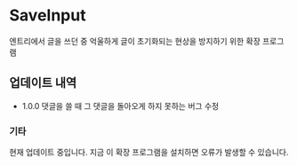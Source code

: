 # SaveInput
엔트리에서 글을 쓰던 중 억울하게 글이 초기화되는 현상을 방지하기 위한 확장 프로그램
## 업데이트 내역
- 1.0.0 댓글을 쓸 때 그 댓글을 돌아오게 하지 못하는 버그 수정
### 기타
현재 업데이트 중입니다. 지금 이 확장 프로그램을 설치하면 오류가 발생할 수 있습니다.
